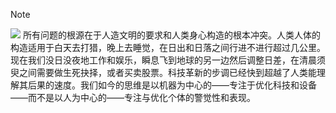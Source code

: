 

> [!NOTE]
> ![](https://i.imgur.com/Ir7FN3b.png)
> 所有问题的根源在于人造文明的要求和人类身心构造的根本冲突。人类人体的构造适用于白天去打猎，晚上去睡觉，在日出和日落之间行进不进行超过几公里。现在我们没日没夜地工作和娱乐，瞬息飞到地球的另一边然后调整日差，在清晨须臾之间需要做生死抉择，或者买卖股票。科技革新的步调已经快到超越了人类能理解其后果的速度。我们如今的思维是以机器为中心的——专注于优化科技和设备——而不是以人为中心的——专注与优化个体的警觉性和表现。

